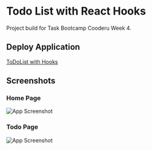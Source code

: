 # Todo List with React Hooks

Project build for Task Bootcamp Cooderu Week 4.


## Deploy Application

[ToDoList with Hooks](https://todo-react-hooks-arunika.netlify.app/)


## Screenshots

### Home Page
![App Screenshot](https://i.ibb.co/XWWDFHV/Todo-Hook.png)
### Todo Page
![App Screenshot](https://i.ibb.co/wchcZsg/Todo-Hook-2.png)

